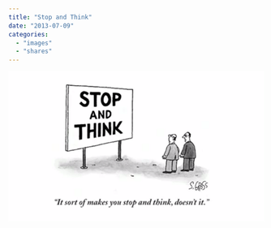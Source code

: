 ```yaml
---
title: "Stop and Think"
date: "2013-07-09"
categories: 
  - "images"
  - "shares"
---
```


![](images/tumblr_mpo84viUJE1qz4vrlo1_1280.png)
